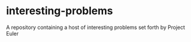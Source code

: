 # interesting-problems
A repository containing a host of interesting problems set forth by Project Euler
